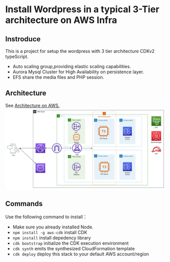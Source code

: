# Install Wordpress in a typical 3-Tier architecture on AWS Infra

## Instroduce
This is a project for setup the wordpress with 3 tier architecture CDKv2 typeScript.
* Auto scaling group,providing elastic scaling capabilities.
* Aurora Mysql Cluster for High Availability on persistence layer.
* EFS share the media files and PHP session.

## Architecture
See [Architecture on AWS.
](./images/3tier_web_hosting2.drawio.png)
![Architecture](./images/3tier_web_hosting2.drawio.png)

## Commands
Use the following command to install：
* Make sure you already installed Node.
* `npm install -g aws-cdk`   install CDK
* `npm install`   install depedency library
* `cdk bootstrap`      initialize the CDK execution environment
* `cdk synth`   emits the synthesized CloudFormation template
* `cdk deploy`      deploy this stack to your default AWS account/region


